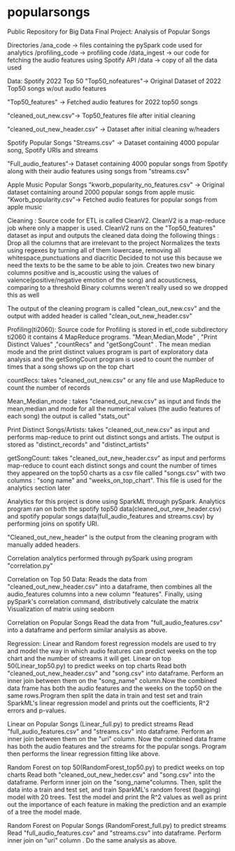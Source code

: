 # popularsongs
Public Repository for Big Data Final Project: Analysis of Popular Songs

Directories 
/ana_code →  files containing the pySpark code used for analytics
/profiling_code → profiling code 
/data_ingest → our code for fetching the audio features using Spotify API
/data →  copy of all the data used 


Data:
Spotify 2022 Top 50
"Top50_nofeatures"→ Original Dataset of 2022 Top50 songs w/out audio features

"Top50_features" → Fetched audio features for 2022 top50 songs

"cleaned_out_new.csv"→ Top50_features file after initial cleaning 

"cleaned_out_new_header.csv" → Dataset after initial cleaning w/headers

Spotify Popular Songs
"Streams.csv" → Dataset containing 4000 popular song, Spotify URIs and streams

"Full_audio_features"→ Dataset containing 4000 popular songs from Spotify along with their audio features using songs from "streams.csv"

Apple Music Popular Songs
"kworb_popularity_no_features.csv" →  Original dataset containing around 2000 popular songs from apple music
"Kworb_popularity.csv"→ Fetched audio features for popular songs from apple music

Cleaning :
Source code for ETL is called CleanV2. CleanV2 is a map-reduce job where only a mapper is used. CleanV2 runs on the "Top50_features" dataset as input and outputs the cleaned data doing the following things :
Drop all the columns that are irrelevant to the project
Normalizes the texts using regexes by turning all of them lowercase, removing all whitespace,punctuations and diacritic
Decided to not use  this because we need the texts to be the same to be able to join.
Creates two new binary columns positive and is_acoustic using the values of valence(positive/negative emotion of the song) and acousticness, comparing to a threshold 
Binary columns weren't really used so we dropped this as well

The output of the cleaning program is called "clean_out_new.csv" and the output with added header is called "clean_out_new_header.csv"


Profiling(ti2060):
Source code for Profiling is stored in etl_code subdirectory ti2060  it contains 4 MapReduce  programs. "Mean,Median,Mode" , "Print Distinct Values" ,"countRecs" and  "getSongCount" . The mean median mode and the print distinct values program is part of exploratory data analysis and the getSongCount program is used to count the number of times that a song shows up on the top chart 

countRecs:  takes "cleaned_out_new.csv" or any file and use MapReduce to count the number of records 

Mean_Median_mode : takes "cleaned_out_new.csv" as input and finds the mean,median and mode for all the numerical values (the audio features of each song)  the output is called "stats_out" 

Print Distinct Songs/Artists:  takes "cleaned_out_new.csv" as input and performs map-reduce to print out distinct songs and artists. The output is stored as "distinct_records" and "distinct_artists"

getSongCount: takes "cleaned_out_new_header.csv" as input and performs map-reduce to count each distinct songs and count the number of times they appeared on the top50 charts as a csv file called "songs.csv" with two columns : "song name" and "weeks_on_top_chart". This file is used for the analytics section later


Analytics for this project is done using SparkML through pySpark. Analytics program ran on both the spotify top50 data(cleaned_out_new_header.csv) and spotify popular songs data(full_audio_features and streams.csv) by performing joins on spotify URI. 

"Cleaned_out_new_header" is the output from the cleaning program with manually added headers.


Correlation analytics performed through pySpark using program "correlation.py"

Correlation on Top 50 Data:
Reads the data from "cleaned_out_new_header.csv" into a dataframe, then combines all the audio_features columns into a new column "features". Finally, using pySpark's correlation command, distributively calculate the matrix 
Visualization of matrix using seaborn


Correlation on Popular Songs
Read the data from "full_audio_features.csv" into a dataframe and perform similar analysis as above.

Regression:
Linear and Random forest regression models are used to try and model the way in which audio features can predict weeks on the top chart and the number of streams it will get. 
Linear on top 50(Linear_top50.py) to predict weeks on top charts
Read both "cleaned_out_new_header.csv" and "song.csv" into dataframe. Perform an inner join between them on the "song_name" column.Now the combined data frame has both the audio features and the weeks on the top50 on the same rows.Program then split the data in train and test set and train  SparkML's linear regression model and prints out the coefficients, R^2 errors and p-values. 


Linear on Popular Songs (Linear_full.py) to predict streams
Read "full_audio_features.csv" and "streams.csv" into dataframe. Perform an inner join between them on the "uri" column. Now the combined data frame has both the audio features and the streams for the popular songs. Program then performs the linear regression fitting like above. 


Random Forest on top 50(RandomForest_top50.py)  to predict weeks on top charts
Read both "cleaned_out_new_heder.csv" and "song.csv" into the dataframe. Perform inner join on the "song_name"columns. Then, split the data into a train and test set, and train SparkML's random forest (bagging) model with 20 trees. Test the model and print the R^2 values as well as print out the importance of each feature in making the prediction and an example of a tree the model made. 


Random Forest on Popular Songs (RandomForest_full.py) to predict streams
Read "full_audio_features.csv" and "streams.csv" into dataframe. Perform inner join on "uri" column . Do the same analysis as above.



